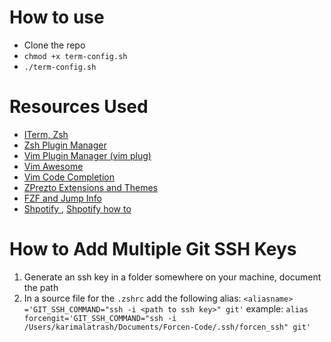 # How to use
* Clone the repo
* `chmod +x term-config.sh`
* `./term-config.sh`
# Resources Used
* [ ITerm, Zsh ](https://sourabhbajaj.com/mac-setup/iTerm/)
* [ Zsh Plugin Manager ](https://github.com/sorin-ionescu/prezto)
* [ Vim Plugin Manager (vim plug) ](https://github.com/junegunn/vim-plug)
* [ Vim Awesome ](https://github.com/amix/vimrc)
* [ Vim Code Completion ](https://github.com/neoclide/coc.nvim)
* [ ZPrezto Extensions and Themes ](https://timonbimon.medium.com/yet-another-step-by-step-guide-for-a-better-terminal-setup-6c5e879d4c8c)
* [ FZF and Jump Info ](https://timonbimon.medium.com/yet-another-step-by-step-guide-for-a-better-terminal-setup-6c5e879d4c8c)
* [ Shpotify ](https://github.com/hnarayanan/shpotify), [ Shpotify how to ](https://medium.com/@dallasbille/controlling-your-spotify-from-terminal-a505990bafc2)
# How to Add Multiple Git SSH Keys
1. Generate an ssh key in a folder somewhere on your machine, document the path
2. In a source file for the `.zshrc` add the following alias:
`<aliasname> ='GIT_SSH_COMMAND="ssh -i <path to ssh key>" git'`
example: `alias forcengit='GIT_SSH_COMMAND="ssh -i /Users/karimalatrash/Documents/Forcen-Code/.ssh/forcen_ssh" git'`
